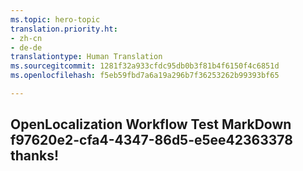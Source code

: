```yaml
---
ms.topic: hero-topic
translation.priority.ht:
- zh-cn
- de-de
translationtype: Human Translation
ms.sourcegitcommit: 1281f32a933cfdc95db0b3f81b4f6150f4c6851d
ms.openlocfilehash: f5eb59fbd7a6a19a296b7f36253262b99393bf65

---
```

## OpenLocalization Workflow Test MarkDown f97620e2-cfa4-4347-86d5-e5ee42363378 thanks!



<!--HONumber=Aug16_HO4-->



